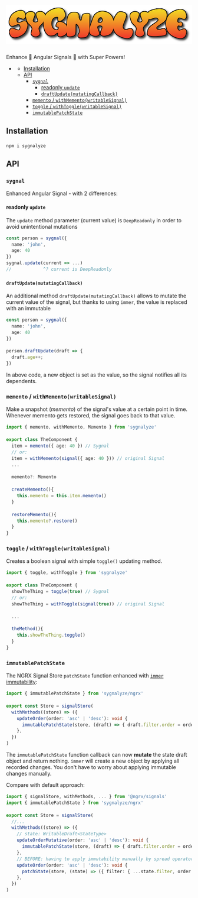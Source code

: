 # ![Sygnalyze](./assets/logo/sygnalyze-logo-200.png)

Enhance 🚦 Angular Signals 🚦 with Super Powers!

- [](#)
  - [Installation](#installation)
  - [API](#api)
    - [`sygnal`](#sygnal)
      - [readonly `update`](#readonly-update)
      - [`draftUpdate(mutatingCallback)`](#draftupdatemutatingcallback)
    - [`memento` / `withMemento(writableSignal)`](#memento--withmementowritablesignal)
    - [`toggle` / `withToggle(writableSignal)`](#toggle--withtogglewritablesignal)
    - [`immutablePatchState`](#immutablepatchstate)

## Installation

`npm i sygnalyze`

## API

### `sygnal`

Enhanced Angular Signal - with 2 differences:

#### readonly `update`

The `update` method parameter (current value) is `DeepReadonly` in order to avoid unintentional mutations

```ts
const person = sygnal({
  name: 'john',
  age: 40
})
sygnal.update(current => ...)
//            ^? current is DeepReadonly
```

#### `draftUpdate(mutatingCallback)`

An additional method `draftUpdate(mutatingCallback)` allows to mutate the current value of the signal, but thanks to using `immer`, the value is replaced with an immutable 

```ts
const person = sygnal({
  name: 'john',
  age: 40
})

person.draftUpdate(draft => {
  draft.age++;
})
```

In above code, a new object is set as the value, so the signal notifies all its dependents.

### `memento` / `withMemento(writableSignal)`

Make a snapshot (*memento*) of the signal's value at a certain point in time. Whenever memento gets restored, the signal goes back to that value.

```ts
import { memento, withMemento, Memento } from 'sygnalyze'

export class TheComponent {
  item = memento({ age: 40 }) // Sygnal
  // or:
  item = withMemento(signal({ age: 40 })) // original Signal
  ...

  memento?: Memento

  createMemento(){
    this.memento = this.item.memento()
  }

  restoreMemento(){
    this.memento?.restore()
  }
}
```

### `toggle` / `withToggle(writableSignal)`

Creates a boolean signal with simple `toggle()` updating method.

```ts
import { toggle, withToggle } from 'sygnalyze'

export class TheComponent {
  showTheThing = toggle(true) // Sygnal
  // or:
  showTheThing = withToggle(signal(true)) // original Signal

  ...

  theMethod(){
    this.showTheThing.toggle()
  }
}
```

### `immutablePatchState`

The NGRX Signal Store `patchState` function enhanced with [`immer` immutability](https://immerjs.github.io/immer/):

```ts
import { immutablePatchState } from 'sygnalyze/ngrx'

export const Store = signalStore(
  withMethods((store) => ({
    updateOrder(order: 'asc' | 'desc'): void {
      immutablePatchState(store, (draft) => { draft.filter.order = order });
    },
  })
)
```

The `immutablePatchState` function callback can now **mutate** the state draft object and return nothing. `immer` will create a new object by applying all recorded changes. You don't have to worry about applying immutable changes manually.

Compare with default approach:

```ts
import { signalStore, withMethods, ... } from '@ngrx/signals'
import { immutablePatchState } from 'sygnalyze/ngrx'

export const Store = signalStore(
  //...
  withMethods((store) => ({
    // state: WritableDraft<StateType>
    updateOrderMutative(order: 'asc' | 'desc'): void {
      immutablePatchState(store, (draft) => { draft.filter.order = order });
    },
    // BEFORE: having to apply immutability manually by spread operator:
    updateOrder(order: 'asc' | 'desc'): void {
      patchState(store, (state) => ({ filter: { ...state.filter, order } }));
    },
  })
)
```

